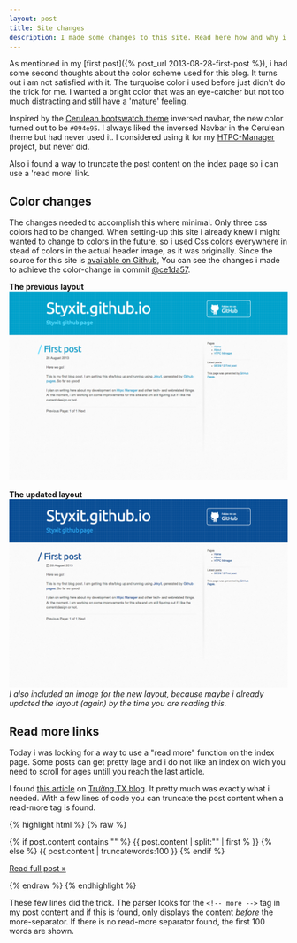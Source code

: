 ```yaml
---
layout: post
title: Site changes
description: I made some changes to this site. Read here how and why i changed the colors and how i used a read-more option when serving pages with Jekyll.
---
```

As mentioned in my [first post]({% post_url 2013-08-28-first-post %}), i had some second thoughts about the color scheme used for this blog. It turns out i am not satisfied with it. The turquoise color i used before just didn't do the trick for me. I wanted a bright color that was an eye-catcher but not too much distracting and still have a 'mature' feeling.

Inspired by the [Cerulean bootswatch theme](http://bootswatch.com/cerulean/) inversed navbar, the new color turned out to be ```#094e95```. I always liked the inversed Navbar in the Cerulean theme but had never used it. I considered using it for my [HTPC-Manager](http://htpc.io) project, but never did.

Also i found a way to truncate the post content on the index page so i can use a 'read more' link.
<!-- more -->

## Color changes
The changes needed to accomplish this where minimal. Only three css colors had to be changed. When setting-up this site i already knew i might wanted to change to colors in the future, so i used Css colors everywhere in stead of colors in the actual header image, as it was originally. Since the source for this site is [available on Github](https://github.com/styxit/styxit.github.io/), You can see the changes i made to achieve the color-change in commit [@ce1da57](https://github.com/styxit/styxit.github.io/commit/ce1da5726a1ecbbf0771694dc5dbc5d13a330226).

**The previous layout**
![Old blog layout](/images/layout-old.png)

**The updated layout**
![New blog layout](/images/layout-new.png)
*I also included an image for the new layout, because maybe i already updated the layout (again) by the time you are reading this.*

## Read more links
Today i was looking for a way to use a "read more" function on the index page. Some posts can get pretty lage and i do not like an index on wich you need to scroll for ages untill you reach the last article.

 I found [this article](http://truongtx.me/2013/05/01/jekyll-read-more-feature-without-any-plugin/) on [Trường TX blog](http://truongtx.me/). It pretty much was exactly what i needed. With a few lines of code you can truncate the post content when a read-more tag is found.

{% highlight html %} {% raw %}
<div class="content">
  {% if post.content contains "<!-- more -->" %}
    <!-- Post content untill read-more-separator -->
    {{ post.content | split:"<!-- more -->" | first % }}
  {% else %}
    <!-- First 100 words in post content if no read-more-separator is present -->
    {{ post.content |  truncatewords:100 }}
  {% endif %}
<p><a href="{{ post.url }}">Read full post &raquo;</a></p>
</div>
{% endraw %} {% endhighlight %}

These few lines did the trick. The parser looks for the ```<!-- more -->``` tag in my post content and if this is found, only displays the content *before* the more-separator. If there is no read-more separator found, the first 100 words are shown.